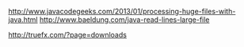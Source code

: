 http://www.javacodegeeks.com/2013/01/processing-huge-files-with-java.html
http://www.baeldung.com/java-read-lines-large-file

http://truefx.com/?page=downloads